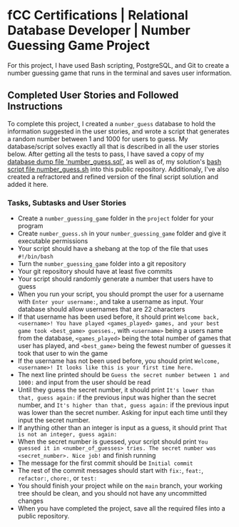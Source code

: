 # fCC Certifications | Relational Database Developer |  Number Guessing Game Project
For this project, I have used Bash scripting, PostgreSQL, and Git to create a number guessing game that runs in the terminal and saves user information.

## Completed User Stories and Followed Instructions

To complete this project, I created a `number_guess` database to hold the information suggested in the user stories, and wrote a script that generates a random number between 1 and 1000 for users to guess. My database/script solves exactly all that is described in all the user stories below. After getting all the tests to pass, I have saved a copy of my [database dump file 'number_guess.sql'](https://github.com/Rami24t/Relational-Database_Number-Guessing-Game/blob/main/number_guess.sql), as well as of, my solution's [bash script file number_guess.sh](https://github.com/Rami24t/Relational-Database_Number-Guessing-Game/blob/main/number_guess.sh) into this public repository. Additionaly, I've also created a refractored and refined version of the final script solution and added it here.


### Tasks, Subtasks and User Stories

- Create a `number_guessing_game` folder in the `project` folder for your program
- Create `number_guess.sh` in your `number_guessing_game` folder and give it executable permissions
- Your script should have a shebang at the top of the file that uses `#!/bin/bash`
- Turn the `number_guessing_game` folder into a git repository
- Your git repository should have at least five commits
- Your script should randomly generate a number that users have to guess
- When you run your script, you should prompt the user for a username with `Enter your username:`, and take a username as input. Your database should allow usernames that are 22 characters
- If that username has been used before, it should print `Welcome back, <username>! You have played <games_played> games, and your best game took <best_game> guesses.`, with `<username>` being a users name from the database, `<games_played>` being the total number of games that user has played, and `<best_game>` being the fewest number of guesses it took that user to win the game
- If the username has not been used before, you should print `Welcome, <username>! It looks like this is your first time here.`
- The next line printed should be `Guess the secret number between 1 and 1000:` and input from the user should be read
- Until they guess the secret number, it should print `It's lower than that, guess again:` if the previous input was higher than the secret number, and `It's higher than that, guess again:` if the previous input was lower than the secret number. Asking for input each time until they input the secret number.
- If anything other than an integer is input as a guess, it should print `That is not an integer, guess again:`
- When the secret number is guessed, your script should print `You guessed it in <number_of_guesses> tries. The secret number was <secret_number>. Nice job!` and finish running
- The message for the first commit should be `Initial commit`
- The rest of the commit messages should start with `fix:`, `feat:`, `refactor:`, `chore:`, or `test:`
- You should finish your project while on the `main` branch, your working tree should be clean, and you should not have any uncommitted changes
- When you have completed the project, save all the required files into a public repository.
